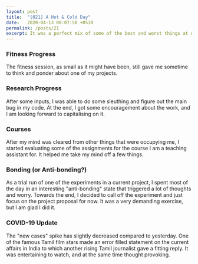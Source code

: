 ```yaml
---
layout: post
title:  "[021] A Hot & Cold Day"
date:   2020-04-13 00:07:50 +0530
permalink: /posts/21
excerpt: It was a perfect mix of some of the best and worst things at once.
---
```


### Fitness Progress
The fitness session, as small as it might have been, still gave me sometime to think and ponder about one of my projects.

### Research Progress
After some inputs, I was able to do some sleuthing and figure out the main bug in my code. At the end, I got some encouragement about the work, and I am looking forward to capitalising on it.

### Courses
After my mind was cleared from other things that were occupying me, I started evaluating some of the assignments for the course I am a teaching assistant for. It helped me take my mind off a few things.

### Bonding (or Anti-bonding?)
As a trial run of one of the experiments in a current project, I spent most of the day in an interesting "anti-bonding" state that triggered a lot of thoughts and worry. Towards the end, I decided to call off the experiment and just focus on the project proposal for now. It was a very demanding exercise, but I am glad I did it.

### COVID-19 Update
The "new cases" spike has slightly decreased compared to yesterday. One of the famous Tamil film stars made an error filled statement on the current affairs in India to which another rising Tamil journalist gave a fitting reply. It was entertaining to watch, and at the same time thought provoking.
